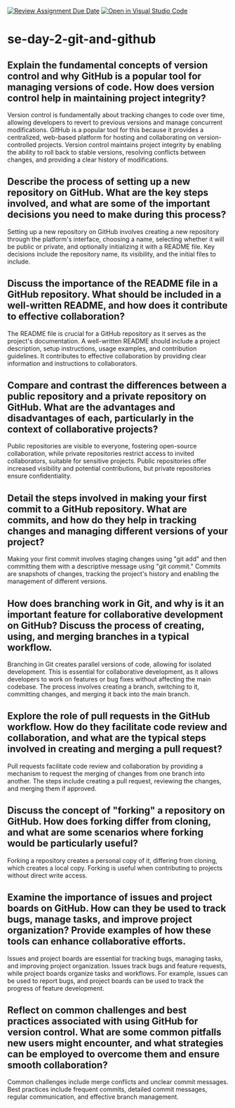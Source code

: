 [![Review Assignment Due Date](https://classroom.github.com/assets/deadline-readme-button-22041afd0340ce965d47ae6ef1cefeee28c7c493a6346c4f15d667ab976d596c.svg)](https://classroom.github.com/a/8wgCKhpZ)
[![Open in Visual Studio Code](https://classroom.github.com/assets/open-in-vscode-2e0aaae1b6195c2367325f4f02e2d04e9abb55f0b24a779b69b11b9e10269abc.svg)](https://classroom.github.com/online_ide?assignment_repo_id=18364481&assignment_repo_type=AssignmentRepo)
# se-day-2-git-and-github
## Explain the fundamental concepts of version control and why GitHub is a popular tool for managing versions of code. How does version control help in maintaining project integrity?

Version control is fundamentally about tracking changes to code over time, allowing developers to revert to previous versions and manage concurrent modifications. GitHub is a popular tool for this because it provides a centralized, web-based platform for hosting and collaborating on version-controlled projects. Version control maintains project integrity by enabling the ability to roll back to stable versions, resolving conflicts between changes, and providing a clear history of modifications.

## Describe the process of setting up a new repository on GitHub. What are the key steps involved, and what are some of the important decisions you need to make during this process?
Setting up a new repository on GitHub involves creating a new repository through the platform's interface, choosing a name, selecting whether it will be public or private, and optionally initializing it with a README file. Key decisions include the repository name, its visibility, and the initial files to include.

## Discuss the importance of the README file in a GitHub repository. What should be included in a well-written README, and how does it contribute to effective collaboration?
The README file is crucial for a GitHub repository as it serves as the project's documentation. A well-written README should include a project description, setup instructions, usage examples, and contribution guidelines. It contributes to effective collaboration by providing clear information and instructions to collaborators.

## Compare and contrast the differences between a public repository and a private repository on GitHub. What are the advantages and disadvantages of each, particularly in the context of collaborative projects?
Public repositories are visible to everyone, fostering open-source collaboration, while private repositories restrict access to invited collaborators, suitable for sensitive projects. Public repositories offer increased visibility and potential contributions, but private repositories ensure confidentiality.


## Detail the steps involved in making your first commit to a GitHub repository. What are commits, and how do they help in tracking changes and managing different versions of your project?
Making your first commit involves staging changes using "git add" and then committing them with a descriptive message using "git commit." Commits are snapshots of changes, tracking the project's history and enabling the management of different versions.

## How does branching work in Git, and why is it an important feature for collaborative development on GitHub? Discuss the process of creating, using, and merging branches in a typical workflow.
Branching in Git creates parallel versions of code, allowing for isolated development. This is essential for collaborative development, as it allows developers to work on features or bug fixes without affecting the main codebase. The process involves creating a branch, switching to it, committing changes, and merging it back into the main branch.

## Explore the role of pull requests in the GitHub workflow. How do they facilitate code review and collaboration, and what are the typical steps involved in creating and merging a pull request?
Pull requests facilitate code review and collaboration by providing a mechanism to request the merging of changes from one branch into another. The steps include creating a pull request, reviewing the changes, and merging them if approved.

## Discuss the concept of "forking" a repository on GitHub. How does forking differ from cloning, and what are some scenarios where forking would be particularly useful?
Forking a repository creates a personal copy of it, differing from cloning, which creates a local copy. Forking is useful when contributing to projects without direct write access.

## Examine the importance of issues and project boards on GitHub. How can they be used to track bugs, manage tasks, and improve project organization? Provide examples of how these tools can enhance collaborative efforts.
Issues and project boards are essential for tracking bugs, managing tasks, and improving project organization. Issues track bugs and feature requests, while project boards organize tasks and workflows. For example, issues can be used to report bugs, and project boards can be used to track the progress of feature development.

## Reflect on common challenges and best practices associated with using GitHub for version control. What are some common pitfalls new users might encounter, and what strategies can be employed to overcome them and ensure smooth collaboration?
Common challenges include merge conflicts and unclear commit messages. Best practices include frequent commits, detailed commit messages, regular communication, and effective branch management.
